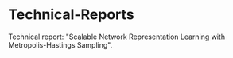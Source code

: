 # Technical-Reports
Technical report: "Scalable Network Representation Learning with Metropolis-Hastings Sampling".
